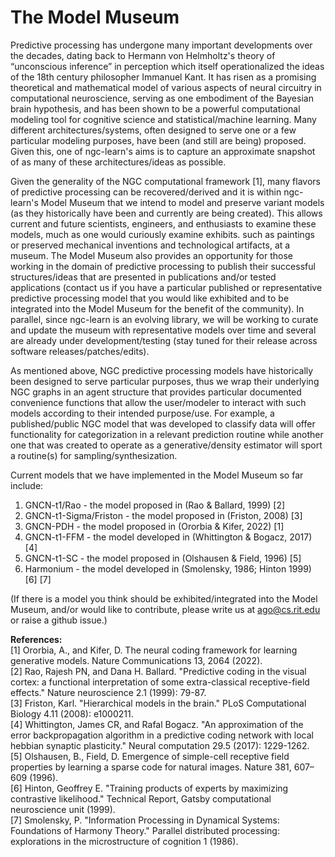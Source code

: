 # The Model Museum

Predictive processing has undergone many important developments over the decades,
dating back to Hermann von Helmholtz's theory of  “unconscious inference”
in perception which itself operationalized the ideas of the 18th century philosopher
Immanuel Kant. It has risen as a promising theoretical and mathematical model
of various aspects of neural circuitry in computational neuroscience, serving
as one embodiment of the Bayesian brain hypothesis, and has been shown to be a
powerful computational modeling tool for cognitive science and
statistical/machine learning. Many different architectures/systems, often designed to serve
one or a few particular modeling purposes, have been (and still are being) proposed.
Given this, one of ngc-learn's aims is to capture an approximate snapshot of as many
of these architectures/ideas as possible.

Given the generality of the NGC computational framework [1], many
flavors of predictive processing can be recovered/derived and it is within
ngc-learn's Model Museum that we intend to model and preserve variant
models (as they historically have been and currently are being created). This
allows current and future scientists, engineers, and enthusiasts to examine
these models, much as one would curiously examine exhibits. such as paintings
or preserved mechanical inventions and technological artifacts, at a museum.
The Model Museum also provides an opportunity for those working in the domain
of predictive processing to publish their successful structures/ideas that are
presented in publications and/or tested applications (contact us if you have a
particular published or representative predictive processing model that you
would like exhibited and to be integrated into the Model Museum for the benefit
of the community).
In parallel, since ngc-learn is an evolving library, we will be working to
curate and update the museum with representative models over time
and several are already under development/testing (stay tuned for their release
across software releases/patches/edits).

As mentioned above, NGC predictive processing models have historically been
designed to serve particular purposes, thus we wrap their underlying NGC graphs
in an agent structure that provides particular documented convenience functions
that allow the user/modeler to interact with such models according to their
intended purpose/use. For example, a published/public NGC model that was
developed to classify data will offer functionality for categorization in a
relevant prediction routine while another one that was created to operate as
a generative/density estimator will sport a routine(s) for sampling/synthesization.

Current models that we have implemented in the Model Museum so far include:
1. GNCN-t1/Rao - the model proposed in (Rao &amp; Ballard, 1999) [2]
2. GNCN-t1-Sigma/Friston - the model proposed in (Friston, 2008) [3]
3. GNCN-PDH - the model proposed in (Ororbia &amp; Kifer, 2022) [1]
4. GNCN-t1-FFM - the model developed in (Whittington &amp; Bogacz, 2017) [4]
5. GNCN-t1-SC - the model proposed in (Olshausen &amp; Field, 1996) [5]
6. Harmonium - the model developed in (Smolensky, 1986; Hinton 1999) [6] [7]

(If there is a model you think should be exhibited/integrated into the Model
Museum, and/or would like to contribute, please write us at ago@cs.rit.edu or
raise a github issue.)


**References:** <br>
[1] Ororbia, A., and Kifer, D. The neural coding framework for learning
generative models. Nature Communications 13, 2064 (2022). <br>
[2] Rao, Rajesh PN, and Dana H. Ballard. "Predictive coding in the visual cortex:
a functional interpretation of some extra-classical receptive-field effects."
Nature neuroscience 2.1 (1999): 79-87. <br>
[3] Friston, Karl. "Hierarchical models in the brain." PLoS Computational
Biology 4.11 (2008): e1000211. <br>
[4] Whittington, James CR, and Rafal Bogacz. "An approximation of the error
backpropagation algorithm in a predictive coding network with local hebbian
synaptic plasticity." Neural computation 29.5 (2017): 1229-1262. <br>
[5] Olshausen, B., Field, D. Emergence of simple-cell receptive field properties
by learning a sparse code for natural images. Nature 381, 607–609 (1996). <br>
[6] Hinton, Geoffrey E. "Training products of experts by maximizing contrastive
likelihood." Technical Report, Gatsby computational neuroscience unit (1999). <br>
[7] Smolensky, P. "Information Processing in Dynamical Systems: Foundations of
Harmony Theory." Parallel distributed processing: explorations in the
microstructure of cognition 1 (1986).
